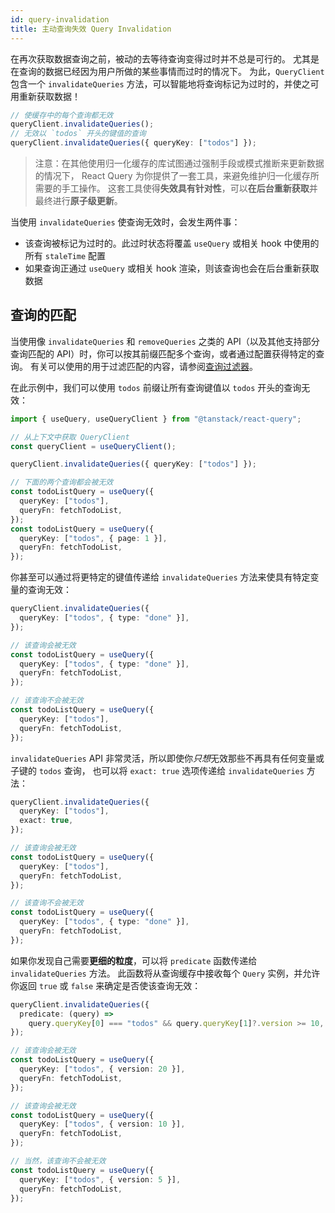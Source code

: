 ```yaml
---
id: query-invalidation
title: 主动查询失效 Query Invalidation
---
```


在再次获取数据查询之前，被动的去等待查询变得过时并不总是可行的。
尤其是在查询的数据已经因为用户所做的某些事情而过时的情况下。
为此，`QueryClient` 包含一个 `invalidateQueries` 方法，可以智能地将查询标记为过时的，并使之可用重新获取数据！

```ts
// 使缓存中的每个查询都无效
queryClient.invalidateQueries();
// 无效以 `todos` 开头的键值的查询
queryClient.invalidateQueries({ queryKey: ["todos"] });
```

> 注意：在其他使用归一化缓存的库试图通过强制手段或模式推断来更新数据的情况下，
> React Query 为你提供了一套工具，来避免维护归一化缓存所需要的手工操作。
> 这套工具使得**失效具有针对性**，可以**在后台重新获取**并最终进行**原子级更新**。

当使用 `invalidateQueries` 使查询无效时，会发生两件事：

- 该查询被标记为过时的。此过时状态将覆盖 `useQuery` 或相关 hook 中使用的所有 `staleTime` 配置
- 如果查询正通过 `useQuery` 或相关 hook 渲染，则该查询也会在后台重新获取数据

## 查询的匹配

当使用像 `invalidateQueries` 和 `removeQueries` 之类的 API（以及其他支持部分查询匹配的 API）时，你可以按其前缀匹配多个查询，或者通过配置获得特定的查询。
有关可以使用的用于过滤匹配的内容，请参阅[查询过滤器](./filters#查询过滤器)。

在此示例中，我们可以使用 `todos` 前缀让所有查询键值以 `todos` 开头的查询无效：

```ts
import { useQuery, useQueryClient } from "@tanstack/react-query";

// 从上下文中获取 QueryClient
const queryClient = useQueryClient();

queryClient.invalidateQueries({ queryKey: ["todos"] });

// 下面的两个查询都会被无效
const todoListQuery = useQuery({
  queryKey: ["todos"],
  queryFn: fetchTodoList,
});
const todoListQuery = useQuery({
  queryKey: ["todos", { page: 1 }],
  queryFn: fetchTodoList,
});
```

你甚至可以通过将更特定的键值传递给 `invalidateQueries` 方法来使具有特定变量的查询无效：

```ts
queryClient.invalidateQueries({
  queryKey: ["todos", { type: "done" }],
});

// 该查询会被无效
const todoListQuery = useQuery({
  queryKey: ["todos", { type: "done" }],
  queryFn: fetchTodoList,
});

// 该查询不会被无效
const todoListQuery = useQuery({
  queryKey: ["todos"],
  queryFn: fetchTodoList,
});
```

`invalidateQueries` API 非常灵活，所以即使你*只想*无效那些不再具有任何变量或子键的 `todos` 查询，
也可以将 `exact: true` 选项传递给 `invalidateQueries` 方法：

```ts
queryClient.invalidateQueries({
  queryKey: ["todos"],
  exact: true,
});

// 该查询会被无效
const todoListQuery = useQuery({
  queryKey: ["todos"],
  queryFn: fetchTodoList,
});

// 该查询不会被无效
const todoListQuery = useQuery({
  queryKey: ["todos", { type: "done" }],
  queryFn: fetchTodoList,
});
```

如果你发现自己需要**更细的粒度**，可以将 `predicate` 函数传递给 `invalidateQueries` 方法。
此函数将从查询缓存中接收每个 `Query` 实例，并允许你返回 `true` 或 `false` 来确定是否使该查询无效：

```ts
queryClient.invalidateQueries({
  predicate: (query) =>
    query.queryKey[0] === "todos" && query.queryKey[1]?.version >= 10,
});

// 该查询会被无效
const todoListQuery = useQuery({
  queryKey: ["todos", { version: 20 }],
  queryFn: fetchTodoList,
});

// 该查询会被无效
const todoListQuery = useQuery({
  queryKey: ["todos", { version: 10 }],
  queryFn: fetchTodoList,
});

// 当然，该查询不会被无效
const todoListQuery = useQuery({
  queryKey: ["todos", { version: 5 }],
  queryFn: fetchTodoList,
});
```
